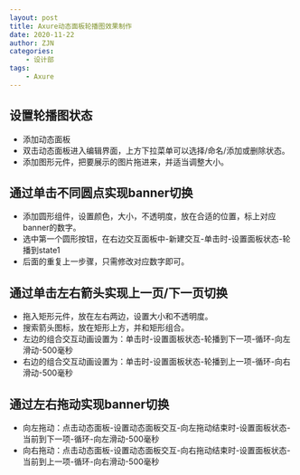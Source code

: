 ```yaml
---
layout: post
title: Axure动态面板轮播图效果制作
date: 2020-11-22
author: ZJN
categories:
    - 设计部
tags:
    - Axure
---  
```


## 设置轮播图状态  

+ 添加动态面板
+ 双击动态面板进入编辑界面，上方下拉菜单可以选择/命名/添加或删除状态。
+ 添加图形元件，把要展示的图片拖进来，并适当调整大小。  

## 通过单击不同圆点实现banner切换    

+ 添加圆形组件，设置颜色，大小，不透明度，放在合适的位置，标上对应banner的数字。
+ 选中第一个圆形按钮，在右边交互面板中-新建交互-单击时-设置面板状态-轮播到state1
+ 后面的重复上一步骤，只需修改对应数字即可。  

## 通过单击左右箭头实现上一页/下一页切换

+ 拖入矩形元件，放在左右两边，设置大小和不透明度。
+ 搜索箭头图标，放在矩形上方，并和矩形组合。
+ 左边的组合交互动画设置为：单击时-设置面板状态-轮播到下一项-循环-向左滑动-500毫秒
+ 右边的组合交互动画设置为：单击时-设置面板状态-轮播到上一项-循环-向右滑动-500毫秒

## 通过左右拖动实现banner切换

+ 向左拖动：点击动态面板-设置动态面板交互-向左拖动结束时-设置面板状态-当前到下一项-循环-向左滑动-500毫秒
+ 向右拖动：点击动态面板-设置动态面板交互-向右拖动结束时-设置面板状态-当前到上一项-循环-向右滑动-500毫秒